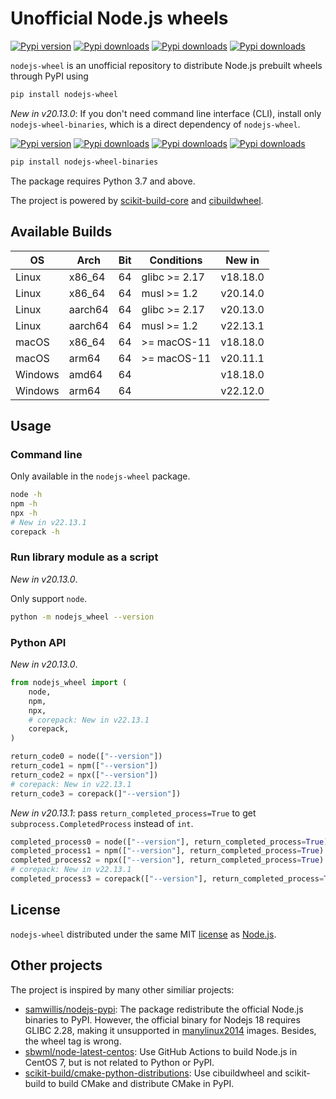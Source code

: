 # Unofficial Node.js wheels

[![Pypi version](https://img.shields.io/pypi/v/nodejs-wheel?label=nodejs-wheel&logo=pypi)](https://pypi.org/project/nodejs-wheel/)
[![Pypi downloads](https://img.shields.io/pypi/dm/nodejs-wheel)](https://pypi.org/project/nodejs-wheel/)
[![Pypi downloads](https://img.shields.io/pypi/dw/nodejs-wheel)](https://pypi.org/project/nodejs-wheel/)
[![Pypi downloads](https://img.shields.io/pypi/dd/nodejs-wheel)](https://pypi.org/project/nodejs-wheel/)

`nodejs-wheel` is an unofficial repository to distribute Node.js prebuilt wheels through PyPI using

```sh
pip install nodejs-wheel
```

*New in v20.13.0*: If you don't need command line interface (CLI), install only `nodejs-wheel-binaries`, which is a direct dependency of `nodejs-wheel`.

[![Pypi version](https://img.shields.io/pypi/v/nodejs-wheel-binaries?label=nodejs-wheel-binaries&logo=pypi)](https://pypi.org/project/nodejs-wheel-binaries/)
[![Pypi downloads](https://img.shields.io/pypi/dm/nodejs-wheel-binaries)](https://pypi.org/project/nodejs-wheel-binaries/)
[![Pypi downloads](https://img.shields.io/pypi/dw/nodejs-wheel-binaries)](https://pypi.org/project/nodejs-wheel-binaries/)
[![Pypi downloads](https://img.shields.io/pypi/dd/nodejs-wheel-binaries)](https://pypi.org/project/nodejs-wheel-binaries/)

```sh
pip install nodejs-wheel-binaries
```

The package requires Python 3.7 and above.

The project is powered by [scikit-build-core](https://github.com/scikit-build/scikit-build-core) and [cibuildwheel](https://github.com/pypa/cibuildwheel).

## Available Builds

| OS      | Arch    | Bit | Conditions     | New in      |
| ------- | ------- | --- | -------------- | ----------- |
| Linux   | x86_64  | 64  | glibc >= 2.17  | v18.18.0    |
| Linux   | x86_64  | 64  | musl >= 1.2    | v20.14.0    |
| Linux   | aarch64 | 64  | glibc >= 2.17  | v20.13.0    |
| Linux   | aarch64 | 64  | musl >= 1.2    | v22.13.1    |
| macOS   | x86_64  | 64  | >= macOS-11    | v18.18.0    |
| macOS   | arm64   | 64  | >= macOS-11    | v20.11.1    |
| Windows | amd64   | 64  |                | v18.18.0    |
| Windows | arm64   | 64  |                | v22.12.0    |

## Usage

### Command line

Only available in the `nodejs-wheel` package.

```sh
node -h
npm -h
npx -h
# New in v22.13.1
corepack -h
```

### Run library module as a script

*New in v20.13.0*.

Only support `node`.

```sh
python -m nodejs_wheel --version
```

### Python API

*New in v20.13.0*.

```py
from nodejs_wheel import (
    node,
    npm,
    npx,
    # corepack: New in v22.13.1
    corepack,
)

return_code0 = node(["--version"])
return_code1 = npm(["--version"])
return_code2 = npx(["--version"])
# corepack: New in v22.13.1
return_code3 = corepack(]"--version"])
```

*New in v20.13.1*: pass `return_completed_process=True` to get `subprocess.CompletedProcess` instead of `int`.

```py
completed_process0 = node(["--version"], return_completed_process=True)
completed_process1 = npm(["--version"], return_completed_process=True)
completed_process2 = npx(["--version"], return_completed_process=True)
# corepack: New in v22.13.1
completed_process3 = corepack(["--version"], return_completed_process=True)
```

## License

`nodejs-wheel` distributed under the same MIT [license](LICENSE) as [Node.js](https://github.com/nodejs/node).

## Other projects

The project is inspired by many other similiar projects:

- [samwillis/nodejs-pypi](https://github.com/samwillis/nodejs-pypi): The package redistribute the official Node.js binaries to PyPI. However, the official binary for Nodejs 18 requires GLIBC 2.28, making it unsupported in [manylinux2014](https://github.com/pypa/manylinux) images. Besides, the wheel tag is wrong.
- [sbwml/node-latest-centos](https://github.com/sbwml/node-latest-centos): Use GitHub Actions to build Node.js in CentOS 7, but is not related to Python or PyPI.
- [scikit-build/cmake-python-distributions](https://github.com/scikit-build/cmake-python-distributions): Use cibuildwheel and scikit-build to build CMake and distribute CMake in PyPI.
